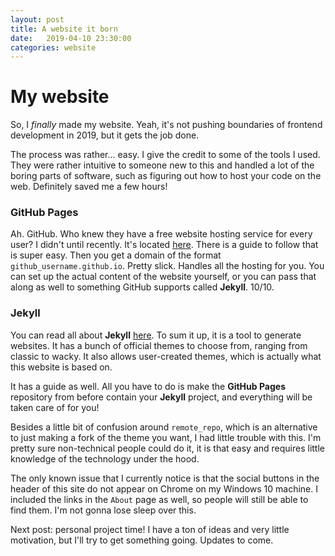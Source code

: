 ```yaml
---
layout: post
title: A website it born
date:   2019-04-10 23:30:00
categories: website
---
```

# My website
So, I _finally_ made my website. Yeah, it's not pushing boundaries of frontend development in 2019, but it gets the job done.

The process was rather... easy. I give the credit to some of the tools I used. They were rather intuitive to someone new to this and handled a lot of the boring parts of software, such as figuring out how to host your code on the web. Definitely saved me a few hours!

### GitHub Pages
Ah. GitHub. Who knew they have a free website hosting service for every user? I didn't until recently. It's located [here](https://pages.github.com/). There is a guide to follow that is super easy. Then you get a domain of the format `github_username.github.io`. Pretty slick. Handles all the hosting for you. You can set up the actual content of the website yourself, or you can pass that along as well to something GitHub supports called **Jekyll**. 10/10.

### Jekyll
You can read all about __Jekyll__ [here](https://jekyllrb.com/). To sum it up, it is a tool to generate websites. It has a bunch of official themes to choose from, ranging from classic to wacky. It also allows user-created themes, which is actually what this website is based on.

It has a guide as well. All you have to do is make the __GitHub Pages__ repository from before contain your __Jekyll__ project, and everything will be taken care of for you!

Besides a little bit of confusion around `remote_repo`, which is an alternative to just making a fork of  the theme you want, I had little trouble with this. I'm pretty sure non-technical people could do it, it is that easy and requires little knowledge of the technology under the hood.

 The only known issue that I currently notice is that the social buttons in the header of this site do not appear on Chrome on my Windows 10 machine. I included the links in the `About` page as well, so people will still be able to find them. I'm not gonna lose sleep over this.

 Next post: personal project time! I have a ton of ideas and very little motivation, but I'll try to get something going. Updates to come.
